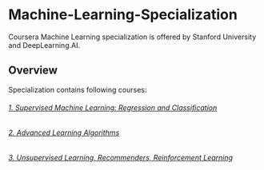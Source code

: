 # **Machine-Learning-Specialization**
Coursera Machine Learning specialization is offered by Stanford University and DeepLearning.AI.
## **Overview**
Specialization contains following courses:
###### [1. Supervised Machine Learning: Regression and Classification](https://github.com/Serena6688/Machine-Learning-Specialization/tree/main/Supervised%20Machine%20Learning)
###### [2. Advanced Learning Algorithms](https://github.com/Serena6688/Machine-Learning-Specialization/tree/main/Advanced%20Learning%20Algorithms)
###### [3. Unsupervised Learning, Recommenders, Reinforcement Learning](https://github.com/Serena6688/Machine-Learning-Specialization/tree/main/Unsupervised%20Learning%2C%20Recommenders%2C%20Reinforcement%20Learning)

